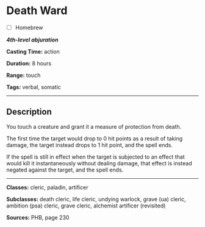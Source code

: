 # Death Ward

- [ ] Homebrew

***4th-level abjuration***

**Casting Time:** action

**Duration:** 8 hours

**Range:** touch

**Tags:** verbal, somatic

---

## Description
You touch a creature and grant it a measure of protection from death.

The first time the target would drop to 0 hit points as a result of taking damage, the target instead drops to 1 hit point, and the spell ends.

If the spell is still in effect when the target is subjected to an effect that would kill it instantaneously without dealing damage, that effect is instead negated against the target, and the spell ends.

---

**Classes:** cleric, paladin, artificer

**Subclasses:** death cleric, life cleric, undying warlock, grave (ua) cleric, ambition (psa) cleric, grave cleric, alchemist artificer (revisited)

**Sources:** PHB, page 230

